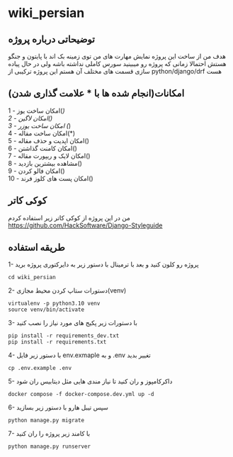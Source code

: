 # wiki_persian

## توضیحاتی درباره پروژه
هدف من از ساخت این پروژه نمایش مهارت های من توی زمینه بک اند با پایتون و جنگو هستش احتمالا زمانی که پروژه رو میبینید سورس کاملی نداشته باشه ولی در حال پیاده سازی قسمت های مختلف آن هستم این پروژه ترکیبی از python/django/drf هست

## امکانات(انجام شده ها با * علامت گذاری شدن)


1 - امکان ساخت یوز(*)<br>
2 - امکان لاگین()<br>
3 - امکان ساخت یوزر (*)<br>
4 - امکان ساخت مقاله(*)<br>
5 - امکان اپدیت و حذف مقاله()<br>
6 - امکان کامنت گذاشتن()<br>
7 - امکان لایک و ریپورت مقاله()<br>
8 - مشاهده بیشترین بازدید()<br>
9 - امکان فالو کردن()<br>
10 - امکان پست های کلوز فرند()<br>

## کوکی کاتر
من در این پروژه از کوکی کاتر زیر استفاده کردم<br>
<a>https://github.com/HackSoftware/Django-Styleguide</a>

## طریقه استفاده

1- پروژه رو کلون کنید و بعد با ترمینال با دستور زیر به دایرکتوری پروژه برید
```
cd wiki_persian
```

2- دستورات ستاپ کردن محیط مجازی(venv)
```
virtualenv -p python3.10 venv
source venv/bin/activate
```

3- با دستورات زیر پکیج های مورد نیاز را نصب کنید
```
pip install -r requirements_dev.txt
pip install -r requirements.txt
```

4- با دستور زیر فایل env.exmaple و به .env تغییر بدید
```
cp .env.example .env
```

5- داکرکامپوز و ران کنید تا نیاز مندی هایی مثل دیتابیس ران شود
```
docker compose -f docker-compose.dev.yml up -d
```
6- سپس تیبل هارو با دستور زیر بسازید
```
python manage.py migrate
```

7- با کامند زیر پروژه را ران کنید
```
python manage.py runserver
```

